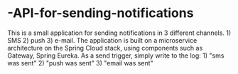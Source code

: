 # -API-for-sending-notifications
This is a small application for sending notifications in 3 different channels. 1) SMS 2) push 3) e-mail. The application is built on a microservice architecture on the Spring Cloud stack, using components such as Gateway, Spring Eureka. As a send trigger, simply write to the log: 1) "sms was sent" 2) "push was sent"  3) "email was sent"
